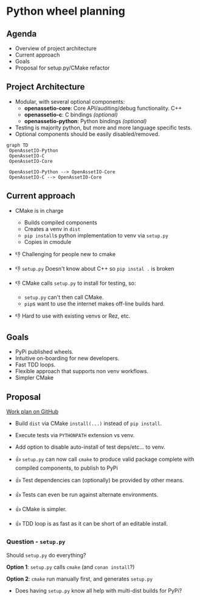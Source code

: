 # Python wheel planning

## Agenda

- Overview of project architecture
- Current approach
- Goals
- Proposal for setup.py/CMake refactor

## Project Architecture

- Modular, with several optional components:
  - **openassetio-core**: Core API/auditing/debug functionality. C++
  - **openassetio-c**: C bindings *(optional)*
  - **openassetio-python**: Python bindings *(optional)*
- Testing is majority python, but more and more language specific tests.
- Optional components should be easily disabled/removed.

```mermaid
graph TD
 OpenAssetIO-Python
 OpenAssetIO-C
 OpenAssetIO-Core

 OpenAssetIO-Python --> OpenAssetIO-Core
 OpenAssetIO-C --> OpenAssetIO-Core
```

## Current approach

- CMake is in charge
  - Builds compiled components
  - Creates a venv in `dist`
  - `pip install`s python implementation to venv via `setup.py`
  - Copies in cmodule

- 👎 Challenging for people new to cmake
- 👎 `setup.py` Doesn't know about C++ so `pip instal .` is broken
- 👎 CMake calls `setup.py` to install for testing, so:
  - `setup.py` can't then call CMake.
  - `pip`s want to use the internet makes off-line builds hard.
- 👎 Hard to use with existing venvs or Rez, etc.

## Goals

- PyPi published wheels.
- Intuitive on-boarding for new developers.
- Fast TDD loops.
- Flexible approach that supports non venv workflows.
- Simpler CMake

## Proposal

[Work plan on GitHub](https://github.com/OpenAssetIO/OpenAssetIO/issues/627)

- Build `dist` via CMake `install(...)` instead of `pip install`.
- Execute tests via `PYTHONPATH` extension vs venv.
- Add option to disable auto-install of test deps/etc... to venv.

- 👍 `setup.py` can now call `cmake` to produce valid package complete
  with compiled components, to publish to PyPi
- 👍 Test dependencies can (optionally) be provided by other means.
- 👍 Tests can even be run against alternate environments.
- 👍 CMake is simpler.
- 👍 TDD loop is as fast as it can be short of an editable install.

### Question - `setup.py`

Should `setup.py` do everything?

**Option 1**: `setup.py` calls `cmake` (and `conan install`?)

**Option 2**: `cmake` run manually first, and generates `setup.py`

- Does having `setup.py` know all help with multi-dist builds for PyPi?
